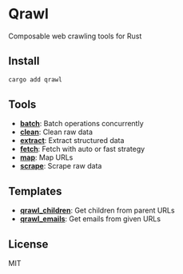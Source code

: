 # Qrawl

Composable web crawling tools for Rust

## Install

```bash
cargo add qrawl
```

## Tools

- **[batch](src/tools/batch)**: Batch operations concurrently 
- **[clean](src/tools/clean)**: Clean raw data
- **[extract](src/tools/extract)**: Extract structured data
- **[fetch](src/tools/fetch)**: Fetch with auto or fast strategy
- **[map](src/tools/map)**: Map URLs
- **[scrape](src/tools/scrape)**: Scrape raw data

## Templates

- **[qrawl_children](src/templates)**: Get children from parent URLs
- **[qrawl_emails](src/templates)**: Get emails from given URLs

## License

MIT
